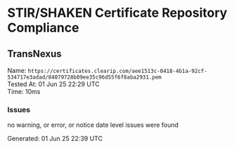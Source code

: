 # STIR/SHAKEN Certificate Repository Compliance

## TransNexus

Name: `https://certificates.clearip.com/aee1513c-0418-4b1a-92cf-534717e3adad/84079728b09ee35c96d55f6f8aba2931.pem`\
Tested At: 01 Jun 25 22:29 UTC\
Time: 10ms

### Issues

no warning, or error, or notice date level issues were found

Generated: 01 Jun 25 22:39 UTC